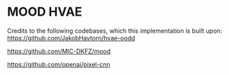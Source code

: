 # MOOD HVAE
Credits to the following codebases, which this implementation is built upon:
https://github.com/JakobHavtorn/hvae-oodd

https://github.com/MIC-DKFZ/mood

https://github.com/openai/pixel-cnn

